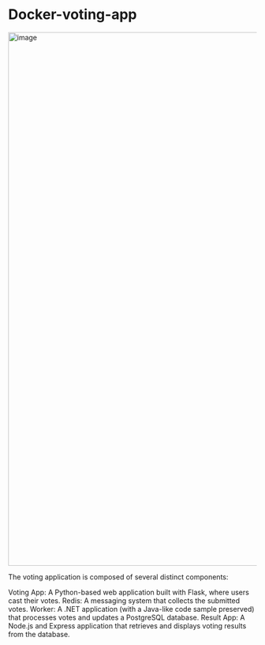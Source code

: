 # Docker-voting-app
<img width="1920" height="1080" alt="image" src="https://github.com/user-attachments/assets/8a4cd8c3-2ce9-4de6-b313-22b6866ff576" />


The voting application is composed of several distinct components:

Voting App: A Python-based web application built with Flask, where users cast their votes.
Redis: A messaging system that collects the submitted votes.
Worker: A .NET application (with a Java-like code sample preserved) that processes votes and updates a PostgreSQL database.
Result App: A Node.js and Express application that retrieves and displays voting results from the database.
